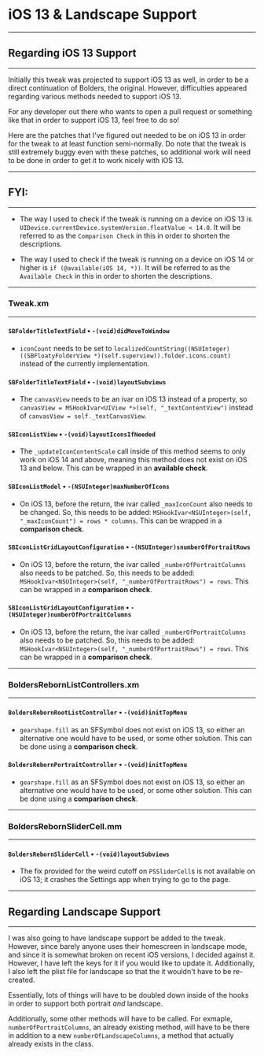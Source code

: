 # iOS 13 & Landscape Support
---
## Regarding iOS 13 Support
---
Initially this tweak was projected to support iOS 13 as well, in order to be a direct continuation of Bolders, the original. However, difficulties appeared regarding various methods needed to support iOS 13.

For any developer out there who wants to open a pull request or something like that in order to support iOS 13, feel free to do so!

Here are the patches that I've figured out needed to be on iOS 13 in order for the tweak to at least function semi-normally. Do note that the tweak is still extremely buggy even with these patches, so additional work will need to be done in order to get it to work nicely with iOS 13.

---
## FYI:
---
- The way I used to check if the tweak is running on a device on iOS 13 is `UIDevice.currentDevice.systemVersion.floatValue < 14.0`. It will be referred to as the `Comparison Check` in this in order to shorten the descriptions.

- The way I used to check if the tweak is running on a device on iOS 14 or higher is `if (@available(iOS 14, *))`. It will be referred to as the `Available Check` in this in order to shorten the descriptions.
---
### Tweak.xm
---

#### `SBFolderTitleTextField` • `-(void)didMoveToWindow`
- `iconCount` needs to be set to `localizedCountString((NSUInteger)((SBFloatyFolderView *)(self.superview)).folder.icons.count)` instead of the currently implementation.

#### `SBFolderTitleTextField` • `-(void)layoutSubviews`
- The `canvasView` needs to be an ivar on iOS 13 instead of a property, so `canvasView = MSHookIvar<UIView *>(self, "_textContentView")` instead of `canvasView = self._textCanvasView`.

#### `SBIconListView` • `-(void)layoutIconsIfNeeded`
- The `_updateIconContentScale` call inside of this method seems to only work on iOS 14 and above, meaning this method does not exist on iOS 13 and below. This can be wrapped in an __available check__.

#### `SBIconListModel` • `-(NSUInteger)maxNumberOfIcons`
- On iOS 13, before the return, the ivar called `_maxIconCount` also needs to be changed. So, this needs to be added: `MSHookIvar<NSUInteger>(self, "_maxIconCount") = rows * columns`. This can be wrapped in a __comparison check__.

#### `SBIconListGridLayoutConfiguration` • `-(NSUInteger)snumberOfPortraitRows`
- On iOS 13, before the return, the ivar called `_numberOfPortraitColumns` also needs to be patched. So, this needs to be added: `MSHookIvar<NSUInteger>(self, "_numberOfPortraitRows") = rows`. This can be wrapped in a __comparison check__.

#### `SBIconListGridLayoutConfiguration` • `-(NSUInteger)numberOfPortraitColumns`
- On iOS 13, before the return, the ivar called `_numberOfPortraitColumns` also needs to be patched. So, this needs to be added: `MSHookIvar<NSUInteger>(self, "_numberOfPortraitRows") = rows`. This can be wrapped in a __comparison check__.
---
### BoldersRebornListControllers.xm
---
#### `BoldersRebornRootListController` • `-(void)initTopMenu`
- `gearshape.fill` as an SFSymbol does not exist on iOS 13, so either an alternative one would have to be used, or some other solution. This can be done using a __comparison check__.

#### `BoldersRebornPortraitController` • `-(void)initTopMenu`
- `gearshape.fill` as an SFSymbol does not exist on iOS 13, so either an alternative one would have to be used, or some other solution. This can be done using a __comparison check__.
---
### BoldersRebornSliderCell.**mm**
---
#### `BoldersRebornSliderCell` • `-(void)layoutSubviews`
- The fix provided for the weird cutoff on `PSSliderCell`s is not available on iOS 13; it crashes the Settings app when trying to go to the page.

---
## Regarding Landscape Support
---
I was also going to have landscape support be added to the tweak. However, since barely anyone uses their homescreen in landscape mode, and since it is somewhat broken on recent iOS versions, I decided against it. However, I have left the keys for it if you would like to update it. Additionally, I also left the plist file for landscape so that the it wouldn't have to be re-created.

Essentially, lots of things will have to be doubled down inside of the hooks in order to support both portrait *and* landscape.

Additionally, some other methods will have to be called. For exmaple, `numberOfPortraitColumns`, an already existing method, will have to be there in addition to a new `numberOfLandscapeColumns`, a method that actually already exists in the class.